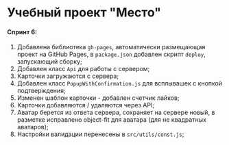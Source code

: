 # Учебный проект "Место"

#### Спринт 6:
1. Добавлена библиотека `gh-pages`, автоматически размещающая проект на GitHub Pages, в `package.json` добавлен скрипт `deploy`, запускающий сборку;
2. Добавлен класс `Api` для работы с сервером;
3. Карточки загружаются с сервера;
4. Добавлен класс `PopupWithConfirmation.js` для всплывашек с кнопкой подтверждения;
5. Изменен шаблон карточки - добавлен счетчик лайков;
6. Карточки добавляются / удаляются через API;
7. Аватар берется из ответа сервера, сохраняет на сервере новый, в разметке исправлено object-fit для аватара (для не квадратных аватаров);
8. Настройки валидации перенесены в `src/utils/const.js`;
